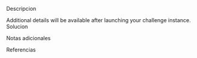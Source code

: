 Descripcion

Additional details will be available after launching your challenge instance.
Solucion

Notas adicionales

Referencias